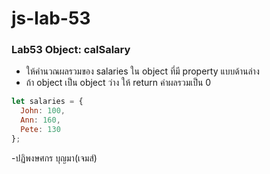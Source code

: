 # js-lab-53
### Lab53 Object: calSalary
- ให้คำนวณผลรวมของ salaries ใน object ที่มี property แบบด้านล่าง
- ถ้า object เป็น object ว่าง ให้ return ค่าผลรวมเป็น 0

```JavaScript
let salaries = {
  John: 100,
  Ann: 160,
  Pete: 130
};
```
-ปฏิพงษศกร บุญมา(เจมส์)